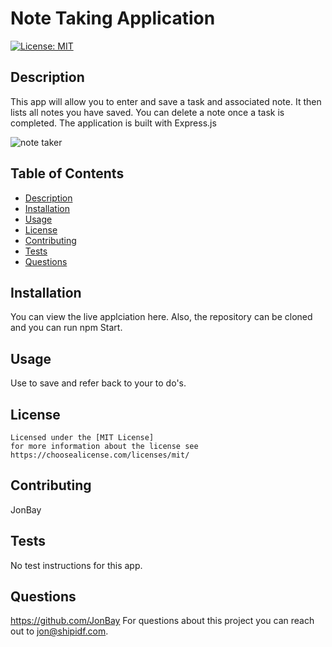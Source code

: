 # Note Taking Application

  [![License: MIT](https://img.shields.io/badge/License-MIT-yellow.svg)](https://opensource.org/licenses/MIT)

  ## Description
  This app will allow you to enter and save a task and associated note.  It then lists all notes you have saved.  You can delete a note once a task is completed. The application is built with Express.js

  ![note taker](https://github.com/JonBay/note-taking-application/assets/134355923/12eba58d-2a96-4b57-b835-ad271144cabc)
  

  ## Table of Contents 
  - [Description](#description)
  - [Installation](#installation)
  - [Usage](#usage)
  - [License](#license)
  - [Contributing](#contributing)
  - [Tests](#tests)
  - [Questions](#questions)

  ## Installation
  You can view the live applciation here.  Also, the repository can be cloned and you can run npm Start.


  ## Usage
  Use to save and refer back to your to do's. 

  ## License
    
    Licensed under the [MIT License]
    for more information about the license see https://choosealicense.com/licenses/mit/ 
    

  ## Contributing
  JonBay

  ## Tests
  No test instructions for this app. 

  ## Questions
  https://github.com/JonBay
  For questions about this project you can reach out to jon@shipidf.com.
